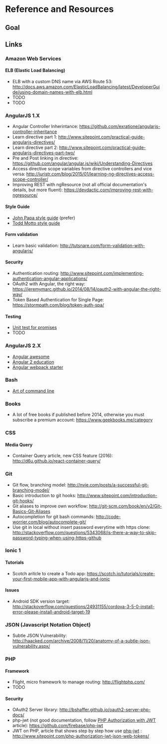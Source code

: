 # Reference and Resources

## Goal


## Links


### Amazon Web Services

#### ELB (Elastic Load Balancing)
- ELB with a custom DNS name via AWS Route 53: http://docs.aws.amazon.com/ElasticLoadBalancing/latest/DeveloperGuide/using-domain-names-with-elb.html
- TODO
- TODO

### AngularJS 1.X
- Angular Controller Inherintance: https://github.com/exratione/angularjs-controller-inheritance
- Learn directive part 1: http://www.sitepoint.com/practical-guide-angularjs-directives/
- Learn directive part 2: http://www.sitepoint.com/practical-guide-angularjs-directives-part-two/
- Pre and Post linking in directive: https://github.com/angular/angular.js/wiki/Understanding-Directives
- Access directive scope variables from directive controllers and vice versa: http://juristr.com/blog/2015/01/learning-ng-directives-access-scope-controller/
- Improving REST with ngResource (not all official documentation's details, but more fluent): https://devdactic.com/improving-rest-with-ngresource/


#### Style Guide
- [John Papa style guide](https://github.com/johnpapa/angular-styleguide) (prefer)
- [Todd Motto style guide](https://github.com/toddmotto/angular-styleguide)

#### Form validation
- Learn basic validation: http://tutsnare.com/form-validation-with-angularjs/

#### Security
- Authentication routing: http://www.sitepoint.com/implementing-authentication-angular-applications/
- OAuth2 with Angular, the right way: https://jeremymarc.github.io/2014/08/14/oauth2-with-angular-the-right-way/
- Token Based Authentication for Single Page: https://stormpath.com/blog/token-auth-spa/

#### Testing
- [Unit test for promises](http://www.bradoncode.com/blog/2015/07/13/unit-test-promises-angualrjs-q/)
- TODO

### AngularJS 2.X
- [Angular awesome](https://github.com/AngularClass/awesome-angular2/blob/gh-pages/README.md#angular-2-features)
- [Angular 2 education](https://github.com/timjacobi/angular2-education)
- [Angular webpack starter](https://github.com/AngularClass/angular2-webpack-starter)

### Bash
- [Art of command line](https://github.com/jlevy/the-art-of-command-line/blob/master/README.md)

### Books
- A lot of free books if published before 2014, otherwise you must subscribe a premium account: https://www.geekbooks.me/category

### CSS

#### Media Query
- Container Query article, new CSS feature (2016): http://d6u.github.io/react-container-query/


### Git
- Git flow, branching model: http://nvie.com/posts/a-successful-git-branching-model/
- Basic introduction to git hooks: http://www.sitepoint.com/introduction-git-hooks/
- Git aliases to improve own workflow: http://git-scm.com/book/en/v2/Git-Basics-Git-Aliases
- Autocompletion for git bash commands: http://code-worrier.com/blog/autocomplete-git/
- Use git in local without insert password everytime with https clone: http://stackoverflow.com/questions/5343068/is-there-a-way-to-skip-password-typing-when-using-https-github


### Ionic 1

#### Tutorials
- Scotch aritcle to create a Todo app: https://scotch.io/tutorials/create-your-first-mobile-app-with-angularjs-and-ionic

#### Issues
- Android SDK version target: http://stackoverflow.com/questions/24931155/cordova-3-5-0-install-error-please-install-android-target-19

### JSON (Javascript Notation Object)
- Subtle JSON Vulnerability: http://haacked.com/archive/2008/11/20/anatomy-of-a-subtle-json-vulnerability.aspx/

### PHP

#### Framework
- Flight, micro framework to manage routing: http://flightphp.com/
- TODO

#### Security
- OAuth2 Server library: http://bshaffer.github.io/oauth2-server-php-docs/
- php-jwt (not good documentation, follow [PHP Authorization with JWT](http://www.sitepoint.com/php-authorization-jwt-json-web-tokens/) article): https://github.com/firebase/php-jwt
- JWT on PHP, article that shows step by step how use [php-jwt](https://github.com/firebase/php-jwt) : http://www.sitepoint.com/php-authorization-jwt-json-web-tokens/


